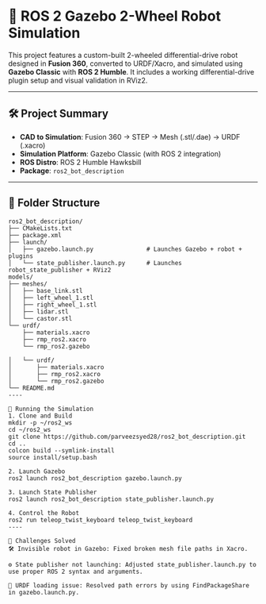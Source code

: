 # 🤖 ROS 2 Gazebo 2-Wheel Robot Simulation

This project features a custom-built 2-wheeled differential-drive robot designed in **Fusion 360**, converted to URDF/Xacro, and simulated using **Gazebo Classic** with **ROS 2 Humble**. It includes a working differential-drive plugin setup and visual validation in RViz2.

---

## 🛠 Project Summary

- **CAD to Simulation**: Fusion 360 → STEP → Mesh (.stl/.dae) → URDF (.xacro)
- **Simulation Platform**: Gazebo Classic (with ROS 2 integration)
- **ROS Distro**: ROS 2 Humble Hawksbill
- **Package**: `ros2_bot_description`

---

## 📁 Folder Structure

```text
ros2_bot_description/
├── CMakeLists.txt
├── package.xml
├── launch/
│   ├── gazebo.launch.py               # Launches Gazebo + robot + plugins
│   └── state_publisher.launch.py      # Launches robot_state_publisher + RViz2
models/
├── meshes/
│   ├── base_link.stl
│   ├── left_wheel_1.stl
│   ├── right_wheel_1.stl
│   ├── lidar.stl
│   └── castor.stl
└── urdf/
    ├── materials.xacro
    ├── rmp_ros2.xacro
    └── rmp_ros2.gazebo

│   └── urdf/
│       ├── materials.xacro
│       ├── rmp_ros2.xacro
│       └── rmp_ros2.gazebo
└── README.md
----

🚀 Running the Simulation
1. Clone and Build
mkdir -p ~/ros2_ws
cd ~/ros2_ws
git clone https://github.com/parveezsyed28/ros2_bot_description.git
cd ..
colcon build --symlink-install
source install/setup.bash

2. Launch Gazebo
ros2 launch ros2_bot_description gazebo.launch.py

3. Launch State Publisher
ros2 launch ros2_bot_description state_publisher.launch.py

4. Control the Robot
ros2 run teleop_twist_keyboard teleop_twist_keyboard
----

🧠 Challenges Solved
🛠 Invisible robot in Gazebo: Fixed broken mesh file paths in Xacro.

⚙️ State publisher not launching: Adjusted state_publisher.launch.py to use proper ROS 2 syntax and arguments.

🔗 URDF loading issue: Resolved path errors by using FindPackageShare in gazebo.launch.py.
